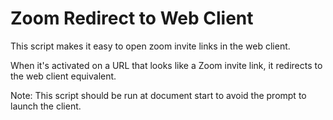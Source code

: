 # Zoom Redirect to Web Client

This script makes it easy to open zoom invite links in the web client.

When it's activated on a URL that looks like a Zoom invite link, it redirects to the web client equivalent.

Note: This script should be run at document start to avoid the prompt to launch the client.
